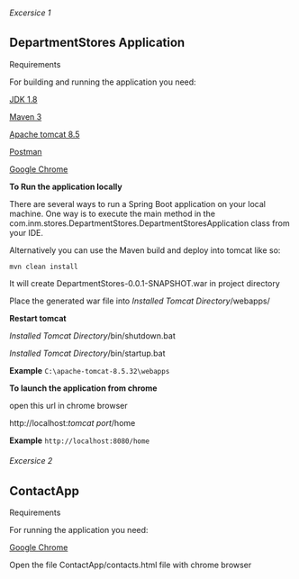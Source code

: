 ###### Excersice 1

## DepartmentStores Application

Requirements 

For building and running the application you need:

[JDK 1.8](http://www.oracle.com/technetwork/java/javase/downloads/jdk8-downloads-2133151.html)

[Maven 3](https://maven.apache.org/)

[Apache tomcat 8.5](https://tomcat.apache.org/download-80.cgi)

[Postman](https://www.getpostman.com/apps)

[Google Chrome](https://www.google.com/chrome/?brand=CHBD&gclid=CjwKCAjw8uLcBRACEiwAaL6MST1PbhlGn9Z6y1G_Trmh_pPXwEJFGSLmvxw5FlNJz3Yoc2F7zfHHZxoCDxkQAvD_BwE&gclsrc=aw.ds&dclid=CJ-g3bKkt90CFVGkjgodzoIPkA)


**To Run the application locally**

There are several ways to run a Spring Boot application on your local machine. One way is to execute the main method in the com.inm.stores.DepartmentStores.DepartmentStoresApplication class from your IDE.

Alternatively you can use the Maven build and deploy into tomcat like so:

```
mvn clean install
```

It will create DepartmentStores-0.0.1-SNAPSHOT.war in project directory

Place the generated war file into _Installed Tomcat Directory_/webapps/

**Restart tomcat** 

_Installed Tomcat Directory_/bin/shutdown.bat

_Installed Tomcat Directory_/bin/startup.bat

**Example**
```C:\apache-tomcat-8.5.32\webapps```

**To launch the application from chrome**

open this url in chrome browser

http://localhost:_tomcat port_/home

**Example**
```http://localhost:8080/home```


###### Excersice 2

## ContactApp

Requirements 

For running the application you need:

[Google Chrome](https://www.google.com/chrome/?brand=CHBD&gclid=CjwKCAjw8uLcBRACEiwAaL6MST1PbhlGn9Z6y1G_Trmh_pPXwEJFGSLmvxw5FlNJz3Yoc2F7zfHHZxoCDxkQAvD_BwE&gclsrc=aw.ds&dclid=CJ-g3bKkt90CFVGkjgodzoIPkA)

Open the file ContactApp/contacts.html file with chrome browser

